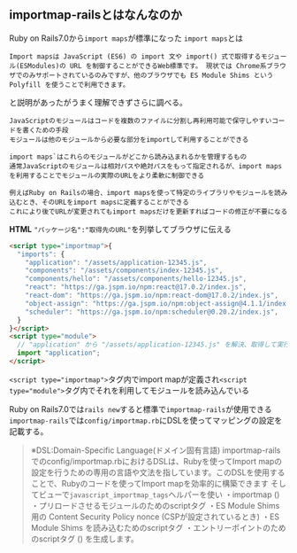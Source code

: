 ## importmap-railsとはなんなのか
Ruby on Rails7.0から`import maps`が標準になった
`import maps`とは
```
Import mapsは JavaScript (ES6) の import 文や import() 式で取得するモジュール(ESModules)の URL を制御することができるWeb標準です。 現状では Chrome系ブラウザでのみサポートされているのみですが、他のブラウザでも ES Module Shims という Polyfill を使うことで利用できます。
```
と説明があったがうまく理解できずさらに調べる。
```
JavaScriptのモジュールはコードを複数のファイルに分割し再利用可能で保守しやすいコードを書くための手段
モジュールは他のモジュールから必要な部分をimportして利用することができる

import maps`はこれらのモジュールがどこから読み込まれるかを管理するもの
通常JavaScriptのモジュールは相対パスや絶対パスをもって指定されるが、import mapsを利用することでモジュールの実際のURLをより柔軟に制御できる

例えばRuby on Railsの場合、import mapsを使って特定のライブラリやモジュールを読み込むとき、そのURLをimport mapsに定義することができる
これにより後でURLが変更されてもimport mapsだけを更新すればコードの修正が不要になる
```

**HTML**
`"パッケージ名":"取得先のURL"`を列挙してブラウザに伝える
```html
<script type="importmap">{
  "imports": {
    "application": "/assets/application-12345.js",
    "components": "/assets/components/index-12345.js",
    "components/hello": "/assets/components/hello-12345.js",
    "react": "https://ga.jspm.io/npm:react@17.0.2/index.js",
    "react-dom": "https://ga.jspm.io/npm:react-dom@17.0.2/index.js",
    "object-assign": "https://ga.jspm.io/npm:object-assign@4.1.1/index.js",
    "scheduler": "https://ga.jspm.io/npm:scheduler@0.20.2/index.js",
  }
}</script>
<script type="module">
  // "application" から "/assets/application-12345.js" を解決、取得して実行
  import "application";
</script>
```
`<script type="importmap">`タグ内でimport mapが定義され`<script type="module">`タグ内でそれを利用してモジュールを読み込んでいる

Ruby on Rails7.0では`rails new`すると標準で`importmap-rails`が使用できる
`importmap-rails`では`config/importmap.rb`にDSLを使ってマッピングの設定を記載する。
>※DSL:Domain-Specific Language(ドメイン固有言語)
>importmap-railsでのconfig/importmap.rbにおけるDSLは、Rubyを使ってImport mapの設定を行うための専用の言語や文法を指しています。このDSLを使用することで、Rubyのコードを使ってImport mapを効率的に構築できます
そしてビューで`javascript_importmap_tags`ヘルパーを使い
・importmap (<script type="importmap">{...}</script>)
・プリロードさせるモジュールのためのscriptタグ
・ES Module Shims 用の Content Security Policy nonce (CSPが設定されているとき)
・ES Module Shims を読み込むためのscriptタグ
・エントリーポイントのためのscriptタグ (<script type="module">import "application";</script>)
を生成します。